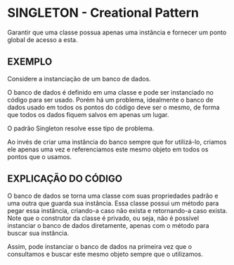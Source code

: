 # SINGLETON - Creational Pattern

Garantir que uma classe possua apenas uma instância e fornecer um ponto global de acesso a esta.

## EXEMPLO

Considere a instanciação de um banco de dados.

O banco de dados é definido em uma classe e pode ser instanciado no código para ser usado. Porém há um problema, idealmente o banco de dados usado em todos os pontos do código deve ser o mesmo, de forma que todos os dados fiquem salvos em apenas um lugar.

O padrão Singleton resolve esse tipo de problema.

Ao invés de criar uma instância do banco sempre que for utilizá-lo, criamos ele apenas uma vez e referenciamos este mesmo objeto em todos os pontos que o usamos.

## EXPLICAÇÃO DO CÓDIGO

O banco de dados se torna uma classe com suas propriedades padrão e uma outra que guarda sua instância. Essa classe possui um método para pegar essa instância, criando-a caso não exista e retornando-a caso exista. Note que o construtor da classe é privado, ou seja, não é possível instanciar o banco de dados diretamente, apenas com o método para buscar sua instância.

Assim, pode instanciar o banco de dados na primeira vez que o consultamos e buscar este mesmo objeto sempre que o utilizamos.